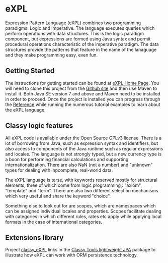 # eXPL
Expression Pattern Language (eXPL) combines two programming paradigms: Logic and Imperative. 
The language executes queries which perform operations with data structures. This is the logic
paradigm component, but expressions are formed using Java syntax and permit procedural operations
characteristic of the imperative paradigm. The data structures provide the patterns that feature
in the name of the lanaguage and they make programming easy, even fun.

## Getting Started

The instructions for getting started can be found at [eXPL Home Page](http://cybersearch2.com.au/logic/classylogic.html).
You will need to clone this project from the [Github site](https://github.com/cybersearch2/eXPL.git) and then use
Maven to install it. Both Java SE version 7 and above and Maven need to be installed in order to proceed. Once
the project is installed you can progress through the [Reference](http://cybersearch2.com.au/logic/reference.html) while 
running the numerous tutorial examples to learn about the eXPL language.

## Classy logic features

All eXPL code is available under the Open Source GPLv3 license. There is a lot of borrowing from Java, such as
expression syntax and identifiers, but also access to components of the Java runtime such as regular expressions
and locales. The language is not strongly typed, but a new currency type is a boon for performing financial
calculations and supporting internationalization. There are also NaN (not a number) and "unknown" types for
dealing with inpcomplete, real-world data.

The eXPL language is terse, with keywords reserved mostly for structural elements, three of which come from
logic programming,: "axiom", "template" and "term". There are also two different selection mechanisms which
very useful and share the keyword "choice".

Something else to look out for are scopes, which are namespaces which can be assigned individual locales and
properties. Scopes facilitate dealing with categories in which different rules, rates etc apply while
applying local formats in the case of international categories. 

## Extensions library

Project [classy_eXPL](https://github.com/cybersearch2/classy_eXPL.git) links in the [Classy Tools lightweight JPA](http://http://cybersearch2.com.au/develop/classytools.html)
package to illustrate how eXPL can work with ORM persistence technology.


